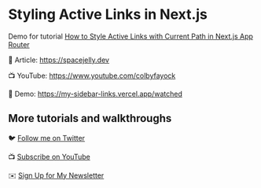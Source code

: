 # Styling Active Links in Next.js

Demo for tutorial [How to Style Active Links with Current Path in Next.js App Router](https://www.youtube.com/colbyfayock)

📝 Article: https://spacejelly.dev

📺 YouTube: https://www.youtube.com/colbyfayock

🚀 Demo: https://my-sidebar-links.vercel.app/watched

## More tutorials and walkthroughs

🐦 [Follow me on Twitter](https://twitter.com/colbyfayock)

📺 [Subscribe on YouTube](https://www.youtube.com/colbyfayock)

✉️ [Sign Up for My Newsletter](https://colbyfayock.com/newsletter)
